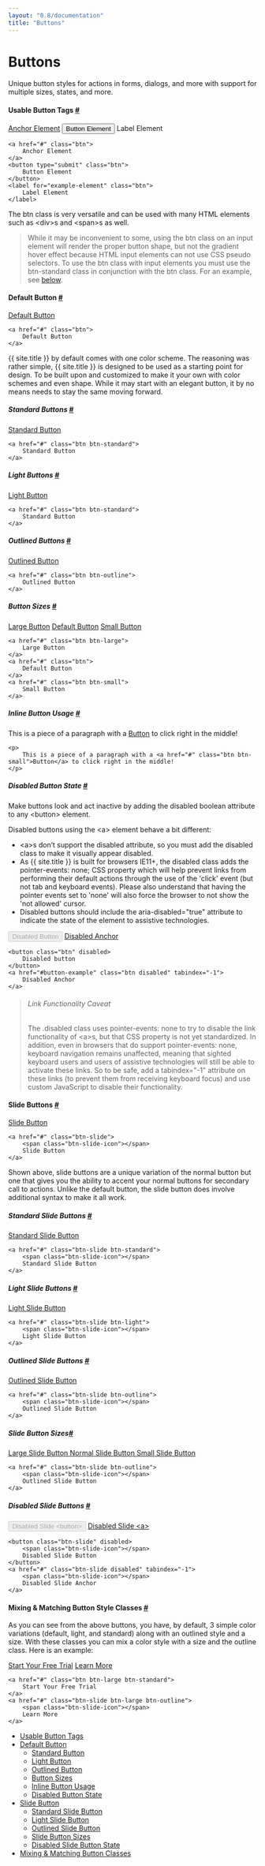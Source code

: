 ```yaml
---
layout: "0.8/documentation"
title: "Buttons"
---
```


<div class="col s12 l8 xl9">
<h1>Buttons</h1>
<p class="text-large">Unique button styles for actions in forms, dialogs, and more with support for multiple sizes, states, and more.</p>
<div class="mt-3 mt-5-l"></div>



<h4 id="usable-button-tags">Usable Button Tags <a href="#usable-button-tags">#</a></h4>
<div class="demo-container">
    <a href="#" class="btn">Anchor Element</a>
    <button type="submit" class="btn">Button Element</button>
    <label class="btn">Label Element</label>
</div>
<pre class="mt-0"><code class="language-html">&lt;a href="#" class="btn"&gt;
    Anchor Element
&lt;/a&gt;
&lt;button type="submit" class="btn"&gt;
    Button Element
&lt;/button&gt;
&lt;label for="example-element" class="btn"&gt;
    Label Element
&lt;/label&gt;</code></pre>
<p>The <span class="highlight">btn</span> class is very versatile and can be used with many HTML elements such as <span class="highlight">&lt;div&gt;</span>s and <span class="highlight">&lt;span&gt;</span>s as well.</p>
<blockquote>
    While it may be inconvenient to some, using the <span>btn</span> class on an input element will render the proper button shape, but not the gradient hover effect because HTML input elements can not use CSS pseudo selectors. To use the <span class="highlight">btn</span> class with input elements you must use the <span class="highlight">btn-standard</span> class in conjunction with the <span class="highlight">btn</span> class. For an example, see <a href="#standard-buttons">below</a>.
</blockquote>
<div class="mt-3 mt-5-l"></div>



<h4 id="default-button">Default Button <a href="#default-button">#</a></h4>
<div class="demo-container">
    <a href="#" class="btn">Default Button</a>
</div>
<pre class="mt-0"><code class="language-html">&lt;a href="#" class="btn"&gt;
    Default Button
&lt;/a&gt;</code></pre>
<p>{{ site.title }} by default comes with one color scheme. The reasoning was rather simple, {{ site.title }} is designed to be used as a starting point for design. To be built upon and customized to make it your own with color schemes and even shape. While it may start with an elegant button, it by no means needs to stay the same moving forward.</p>
<div class="mt-3 mt-5-l"></div>



<h5 id="standard-buttons">Standard Buttons <a href="#standard-buttons">#</a></h5>
<div class="demo-container">
    <a href="#" class="btn btn-standard">Standard Button</a>
</div>
<pre class="mt-0"><code class="language-html">&lt;a href="#" class="btn btn-standard"&gt;
    Standard Button
&lt;/a&gt;</code></pre>
<div class="mt-3 mt-5-l"></div>



<h5 id="light-buttons">Light Buttons <a href="#standard-buttons">#</a></h5>
<div class="demo-container dark">
    <a href="#" class="btn btn-light">Light Button</a>
</div>
<pre class="mt-0"><code class="language-html">&lt;a href="#" class="btn btn-standard"&gt;
    Standard Button
&lt;/a&gt;</code></pre>
<div class="mt-3 mt-5-l"></div>



<h5 id="outlined-buttons">Outlined Buttons <a href="#outlined-buttons">#</a></h5>
<div class="demo-container">
    <a href="#" class="btn btn-outline">Outlined Button</a>
</div>
<pre class="mt-0"><code class="language-html">&lt;a href="#" class="btn btn-outline"&gt;
    Outlined Button
&lt;/a&gt;</code></pre>
<div class="mt-3 mt-5-l"></div>



<h5 id="button-sizes">Button Sizes <a href="#button-sizes">#</a></h5>
<div class="demo-container">
    <a href="#" class="btn btn-large">Large Button</a>
    <a href="#" class="btn">Default Button</a>
    <a href="#" class="btn btn-small">Small Button</a>
</div>
<pre class="mt-0"><code class="language-html">&lt;a href="#" class="btn btn-large"&gt;
    Large Button
&lt;/a&gt;
&lt;a href="#" class="btn"&gt;
    Default Button
&lt;/a&gt;
&lt;a href="#" class="btn btn-small"&gt;
    Small Button
&lt;/a&gt;</code></pre>
<div class="mt-3 mt-5-l"></div>



<h5 id="inline-button-usage">Inline Button Usage <a href="#inline-button-usage">#</a></h5>
<div class="demo-container">
    <p>This is a piece of a paragraph with a <a href="#" class="btn btn-small">Button</a> to click right in the middle!</p>
</div>
<pre class="mt-0"><code class="language-html">&lt;p&gt;
    This is a piece of a paragraph with a &lt;a href="#" class="btn btn-small"&gt;Button&lt;/a&gt; to click right in the middle!
&lt;/p&gt;</code></pre>
<div class="mt-3 mt-5-l"></div>



<h5 id="disabled-button-state">Disabled Button State <a href="#disabled-button-state">#</a></h5>
<p>Make buttons look and act inactive by adding the <span class="highlight">disabled</span> boolean attribute to any <span class="highlight">&lt;button&gt;</span> element.</p>
<p>Disabled buttons using the <span class="highlight">&lt;a&gt;</span> element behave a bit different:</p>
<ul>
    <li><span class="highlight">&lt;a&gt;</span>s don’t support the disabled attribute, so you must add the <span class="highlight">disabled</span> class to make it visually appear disabled.</li>
    <li>As {{ site.title }} is built for browsers <span class="highlight">IE11+</span>, the disabled class adds the <span class="highlight">pointer-events: none;</span> CSS property which will help prevent links from performing their default actions through the use of the 'click' event (but not tab and keyboard events). Please also understand that having the pointer events set to 'none' will also force the browser to not show the 'not allowed' cursor.</li>
    <li>Disabled buttons should include the aria-disabled="true" attribute to indicate the state of the element to assistive technologies.</li>
</ul>
<div class="demo-container">
    <button class="btn" disabled>Disabled Button</button>
    <a href="#button-example" class="btn disabled" tabindex="-1">Disabled Anchor</a>
</div>
<pre class="mt-0"><code class="language-html">&lt;button class="btn" disabled&gt;
    Disabled button
&lt;/button&gt;
&lt;a href="#button-example" class="btn disabled" tabindex="-1"&gt;
    Disabled Anchor
&lt;/a&gt;</code></pre>
<blockquote>
<h6>Link Functionality Caveat</h6>
The .disabled class uses pointer-events: none to try to disable the link functionality of <span class="highlight">&lt;a&gt;</span>s, but that CSS property is not yet standardized. In addition, even in browsers that do support <span class="highlight">pointer-events: none</span>, keyboard navigation remains unaffected, meaning that sighted keyboard users and users of assistive technologies will still be able to activate these links. So to be safe, add a <span class="highlight">tabindex="-1"</span> attribute on these links (to prevent them from receiving keyboard focus) and use custom JavaScript to disable their functionality.
</blockquote>
<div class="mt-3 mt-5-l"></div>



<h4 id="slide-buttons">Slide Buttons <a href="#slide-button">#</a></h4>
<div class="demo-container">
<a href="#" class="btn-slide">
    <span class="btn-slide-icon"></span>
    Slide Button
</a>
</div>
<pre class="mt-0"><code class="language-html">&lt;a href="#" class="btn-slide"&gt;
    &lt;span class="btn-slide-icon"&gt;&lt;/span&gt;
    Slide Button
&lt;/a&gt;</code></pre>
<p>Shown above, slide buttons are a unique variation of the normal button but one that gives you the ability to accent your normal buttons for secondary call to actions. Unlike the default button, the slide button does involve additional syntax to make it all work.</p>
<div class="mt-3 mt-5-l"></div>



<h5 id="standard-slide-buttons">Standard Slide Buttons <a href="#standard-slide-button">#</a></h5>
<div class="demo-container">
<a href="#" class="btn-slide btn-standard">
    <span class="btn-slide-icon"></span>
    Standard Slide Button
</a>
</div>
<pre class="mt-0"><code class="language-html">&lt;a href="#" class="btn-slide btn-standard"&gt;
    &lt;span class="btn-slide-icon"&gt;&lt;/span&gt;
    Standard Slide Button
&lt;/a&gt;</code></pre>
<div class="mt-3 mt-5-l"></div>



<h5 id="light-slide-buttons">Light Slide Buttons <a href="#light-slide-button">#</a></h5>
<div class="demo-container dark">
<a href="#" class="btn-slide btn-light">
    <span class="btn-slide-icon"></span>
    Light Slide Button
</a>
</div>
<pre class="mt-0"><code class="language-html">&lt;a href="#" class="btn-slide btn-light"&gt;
    &lt;span class="btn-slide-icon"&gt;&lt;/span&gt;
    Light Slide Button
&lt;/a&gt;</code></pre>
<div class="mt-3 mt-5-l"></div>



<h5 id="outlined-slide-buttons">Outlined Slide Buttons <a href="#outlined-slide-button">#</a></h5>
<div class="demo-container">
<a href="#" class="btn-slide btn-outline">
    <span class="btn-slide-icon"></span>
    Outlined Slide Button
</a>
</div>
<pre class="mt-0"><code class="language-html">&lt;a href="#" class="btn-slide btn-outline"&gt;
    &lt;span class="btn-slide-icon"&gt;&lt;/span&gt;
    Outlined Slide Button
&lt;/a&gt;</code></pre>
<div class="mt-3 mt-5-l"></div>



<h5 id="slide-button-sizes">Slide Button Sizes<a href="#slide-button-sizes">#</a></h5>
<div class="demo-container">
<a href="#" class="btn-slide btn-large">
    <span class="btn-slide-icon"></span>
    Large Slide Button
</a>
<a href="#" class="btn-slide ">
    <span class="btn-slide-icon"></span>
    Normal Slide Button
</a>
<a href="#" class="btn-slide btn-small">
    <span class="btn-slide-icon"></span>
    Small Slide Button
</a>
</div>
<pre class="mt-0"><code class="language-html">&lt;a href="#" class="btn-slide btn-outline"&gt;
    &lt;span class="btn-slide-icon"&gt;&lt;/span&gt;
    Outlined Slide Button
&lt;/a&gt;</code></pre>
<div class="mt-3 mt-5-l"></div>



<h5 id="disabled-slide-buttons">Disabled Slide Buttons <a href="#disabled-slide-button">#</a></h5>
<div class="demo-container">
<button class="btn-slide" disabled>
    <span class="btn-slide-icon"></span>
    Disabled Slide &lt;button&gt;
</button>
<a href="#" class="btn-slide disabled" tabindex="-1">
    <span class="btn-slide-icon"></span>
    Disabled Slide &lt;a&gt;
</a>
</div>
<pre class="mt-0"><code class="language-html">&lt;button class="btn-slide" disabled&gt;
    &lt;span class="btn-slide-icon"&gt;&lt;/span&gt;
    Disabled Slide Button
&lt;/button&gt;
&lt;a href="#" class="btn-slide disabled" tabindex="-1"&gt;
    &lt;span class="btn-slide-icon"&gt;&lt;/span&gt;
    Disabled Slide Anchor
&lt;/a&gt;</code></pre>
<div class="mt-3 mt-5-l"></div>



<h4 id="mix-and-match">Mixing & Matching Button Style Classes <a href="#mix-and-match">#</a></h4>
<p>As you can see from the above buttons, you have, by default, 3 simple color variations (default, light, and standard) along with an outlined style and a size. With these classes you can mix a color style with a size and the outline class. Here is an example:</p>
<div class="demo-container">
    <a href="#" class="btn btn-large btn-standard mr-half">Start Your Free Trial</a>
    <a href="#" class="btn-slide btn-large btn-outline">
        <span class="btn-slide-icon"></span>
        Learn More
    </a>
</div>
<pre class="mt-0"><code class="language-html">&lt;a href="#" class="btn btn-large btn-standard"&gt;
    Start Your Free Trial
&lt;/a&gt;
&lt;a href="#" class="btn-slide btn-large btn-outline"&gt;
    &lt;span class="btn-slide-icon"&gt;&lt;/span&gt;
    Learn More
&lt;/a&gt;</code></pre>


</div>
<div class="col s12 l4 xl3 hide-m-down" id="side-nav">
    <ul class="sub-nav">
        <li><a href="#usable-button-tags">Usable Button Tags</a></li>
        <li>
            <a href="#default-button">Default Button</a>
            <ul>
                <li><a href="#standard-buttons">Standard Button</a></li>
                <li><a href="#light-buttons">Light Button</a></li>
                <li><a href="#outlined-buttons">Outlined Button</a></li>
                <li><a href="#button-sizes">Button Sizes</a></li>
                <li><a href="#inline-button-usage">Inline Button Usage</a></li>
                <li><a href="#disabled-button-state">Disabled Button State</a></li>
            </ul>
        </li>
        <li>
            <a href="#slide-buttons">Slide Button</a>
            <ul>
                <li><a href="#standard-slide-buttons">Standard Slide Button</a></li>
                <li><a href="#light-slide-buttons">Light Slide Button</a></li>
                <li><a href="#outlined-slide-buttons">Outlined Slide Button</a></li>
                <li><a href="#slide-button-sizes">Slide Button Sizes</a></li>
                <li><a href="#disabled-slide-button-state">Disabled Slide Button State</a></li>
            </ul>
        </li>
        <li><a href="#mix-and-match">Mixing & Matching Button Classes</a></li>
    </ul>
</div>
